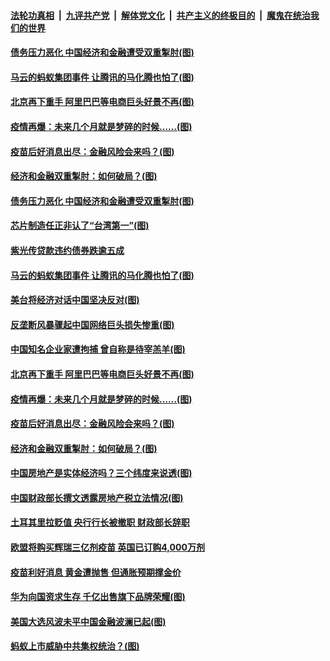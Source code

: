 ####  [法轮功真相](../../../../basic/blob/master/README.md?t=11121202) &nbsp;|&nbsp; [九评共产党](../../../../9ping.md/blob/master/README.md?t=11121202) &nbsp;|&nbsp; [解体党文化](../../../../jtdwh.md/blob/master/README.md?t=11121202)  &nbsp;|&nbsp; [共产主义的终极目的](../../../../gczydzjmd.md/blob/master/README.md?t=11121202) &nbsp;|&nbsp; [魔鬼在统治我们的世界](../../../../mgztzwmdsj.md/blob/master/README.md?t=11121202) 

#### [债务压力恶化 中国经济和金融遭受双重掣肘(图)](../pages/p5/952237.md?t=11121202) 

#### [马云的蚂蚁集团事件 让腾讯的马化腾也怕了(图)](../pages/p5/952230.md?t=11121202) 

#### [北京再下重手 阿里巴巴等电商巨头好景不再(图)](../pages/p5/952212.md?t=11121202) 

#### [疫情再爆：未来几个月就是梦碎的时候……(图)](../pages/p5/952151.md?t=11121202) 

#### [疫苗后好消息出尽：金融风险会来吗？(图)](../pages/p5/952135.md?t=11121202) 

#### [经济和金融双重掣肘：如何破局？(图)](../pages/p5/952124.md?t=11121202) 

#### [债务压力恶化 中国经济和金融遭受双重掣肘(图)](../pages/p5/952237.md?t=11121202) 

#### [芯片制造任正非认了“台湾第一”(图)](../pages/p5/952278.md?t=11121202) 

#### [紫光传贷款违约债券跌逾五成](../pages/p5/952266.md?t=11121202) 

#### [马云的蚂蚁集团事件 让腾讯的马化腾也怕了(图)](../pages/p5/952230.md?t=11121202) 

#### [美台将经济对话中国坚决反对(图)](../pages/p5/952262.md?t=11121202) 

#### [反垄断风暴骤起中国网络巨头损失惨重(图)](../pages/p5/952257.md?t=11121202) 

#### [中国知名企业家遭拘捕 曾自称是待宰羔羊(图)](../pages/p5/952219.md?t=11121202) 

#### [北京再下重手 阿里巴巴等电商巨头好景不再(图)](../pages/p5/952212.md?t=11121202) 

#### [疫情再爆：未来几个月就是梦碎的时候……(图)](../pages/p5/952151.md?t=11121202) 

#### [疫苗后好消息出尽：金融风险会来吗？(图)](../pages/p5/952135.md?t=11121202) 

#### [经济和金融双重掣肘：如何破局？(图)](../pages/p5/952124.md?t=11121202) 

#### [中国房地产是实体经济吗？三个纬度来说透(图)](../pages/p5/952112.md?t=11121202) 

#### [中国财政部长撰文透露房地产税立法情况(图)](../pages/p5/952110.md?t=11121202) 

#### [土耳其里拉贬值 央行行长被撤职 财政部长辞职](../pages/p5/952109.md?t=11121202) 

#### [欧盟将购买辉瑞三亿剂疫苗 英国已订购4,000万剂](../pages/p5/952089.md?t=11121202) 

#### [疫苗利好消息 黄金遭抛售 但通胀预期撑金价](../pages/p5/952084.md?t=11121202) 

#### [华为向国资求生存 千亿出售旗下品牌荣耀(图)](../pages/p5/952080.md?t=11121202) 


#### [美国大选风波未平中国金融波澜已起(图)](../pages/p5/952015.md?t=11121202) 

#### [蚂蚁上市威胁中共集权统治？(图)](../pages/p5/952012.md?t=11121202) 

